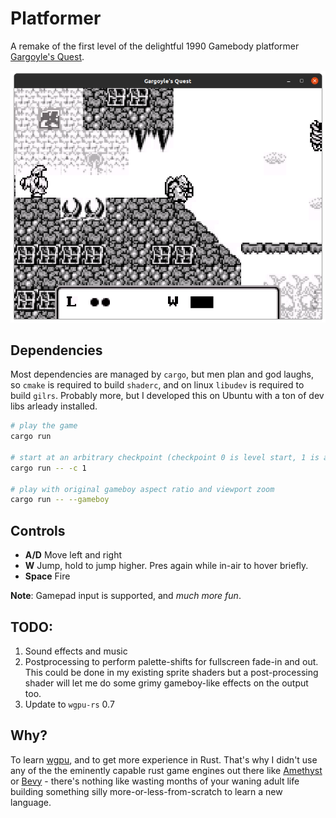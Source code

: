# Platformer
A remake of the first level of the delightful 1990 Gamebody platformer [Gargoyle's Quest](https://en.wikipedia.org/wiki/Gargoyle%27s_Quest).

![Screeenshot](README_assets/ggq_2.png)

## Dependencies

Most dependencies are managed by `cargo`, but men plan and god laughs, so `cmake` is required to build `shaderc`, and on linux `libudev` is required to build `gilrs`. Probably more, but I developed this on Ubuntu with a ton of dev libs arleady installed.


```bash
# play the game
cargo run

# start at an arbitrary checkpoint (checkpoint 0 is level start, 1 is about halfway, and 2 is the boss)
cargo run -- -c 1

# play with original gameboy aspect ratio and viewport zoom
cargo run -- --gameboy
```
## Controls
- **A/D** Move left and right
- **W** Jump, hold to jump higher. Pres again while in-air to hover briefly.
- **Space** Fire

**Note**: Gamepad input is supported, and *much more fun*.

## TODO:

1. Sound effects and music
2. Postprocessing to perform palette-shifts for fullscreen fade-in and out. This could be done in my existing sprite shaders but a post-processing shader will let me do some grimy gameboy-like effects on the output too.
3. Update to `wgpu-rs` 0.7

## Why?

To learn [wgpu](https://github.com/gfx-rs/wgpu), and to get more experience in Rust. That's why I didn't use any of the the eminently capable rust game engines out there like [Amethyst](https://amethyst.rs/) or [Bevy](https://bevyengine.org/) - there's nothing like wasting months of your waning adult life building something silly more-or-less-from-scratch to learn a new language.